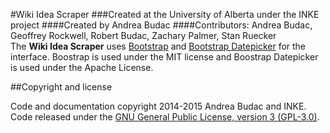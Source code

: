 #Wiki Idea Scraper
###Created at the University of Alberta under the INKE project
####Created by Andrea Budac
####Contributors: Andrea Budac, Geoffrey Rockwell, Robert Budac, Zachary Palmer, Stan Ruecker
<br>
The **Wiki Idea Scraper** uses [Bootstrap](http://getbootstrap.com/ "Bootstrap") and [Bootstrap Datepicker](http://bootstrap-datepicker.readthedocs.org/en/release/ "Bootstrap Datepicker") for the interface. Boostrap is used under the MIT license and Boostrap Datepicker is used under the Apache License.

##Copyright and license

Code and documentation copyright 2014-2015 Andrea Budac and INKE. Code released under the [GNU General Public License, version 3 (GPL-3.0)](http://www.gnu.org/licenses/ "GNU General Public License, version 3 (GPL-3.0)").